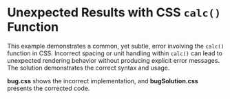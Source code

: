 # Unexpected Results with CSS `calc()` Function

This example demonstrates a common, yet subtle, error involving the `calc()` function in CSS.  Incorrect spacing or unit handling within `calc()` can lead to unexpected rendering behavior without producing explicit error messages.  The solution demonstrates the correct syntax and usage.

**bug.css** shows the incorrect implementation, and **bugSolution.css** presents the corrected code.